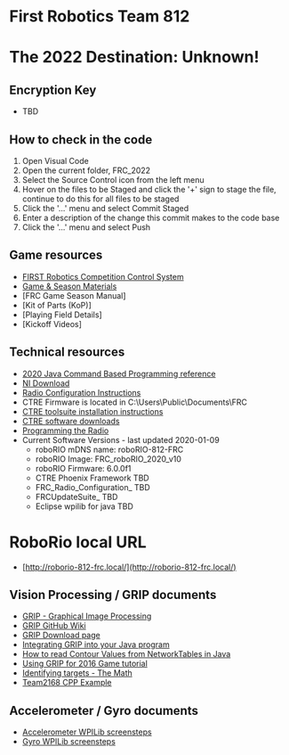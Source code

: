 # First Robotics Team 812

# The 2022 Destination: Unknown!

## Encryption Key
* TBD

## How to check in the code

1. Open Visual Code
2. Open the current folder, FRC_2022
3. Select the Source Control icon from the left menu
4. Hover on the files to be Staged and click the '+' sign to stage the file, continue to do this for all files to be staged
5. Click the '...' menu and select Commit Staged
6. Enter a description of the change this commit makes to the code base
7. Click the '...' menu and select Push

## Game resources
  * [FIRST Robotics Competition Control System](https://docs.wpilib.org/en/latest/#)
  * [Game & Season Materials](https://www.firstinspires.org/resource-library/frc/competition-manual-qa-system)
  * [FRC Game Season Manual]
  * [Kit of Parts (KoP)]
  * [Playing Field Details]
  * [Kickoff Videos]

## Technical resources
* [2020 Java Command Based Programming reference](https://docs.wpilib.org/en/latest/docs/software/commandbased/index.html)
* [NI Download](https://www.ni.com/en-us/support/downloads/drivers/download.labview-software-for-frc.html#330601)
* [Radio Configuration Instructions](https://docs.wpilib.org/en/latest/docs/getting-started/getting-started-frc-control-system/radio-programming.html)
* CTRE Firmware is located in C:\Users\Public\Documents\FRC
* [CTRE toolsuite installation instructions](https://phoenix-documentation.readthedocs.io/en/latest/ch05_PrepWorkstation.html#workstation-installation)
* [CTRE software downloads](http://www.ctr-electronics.com/hro.html#product_tabs_technical_resources)
* [Programming the Radio](https://docs.wpilib.org/en/latest/docs/getting-started/getting-started-frc-control-system/radio-programming.html)
* Current Software Versions - last updated 2020-01-09
  * roboRIO mDNS name: roboRIO-812-FRC
  * roboRIO Image: FRC_roboRIO_2020_v10
  * roboRIO Firmware: 6.0.0f1
  * CTRE Phoenix Framework TBD
  * FRC_Radio_Configuration_ TBD
  * FRCUpdateSuite_ TBD
  * Eclipse wpilib for java TBD

# RoboRio local URL
* [http://roborio-812-frc.local/](http://roborio-812-frc.local/)

## Vision Processing / GRIP documents
* [GRIP - Graphical Image Processing](http://docs.wpilib.org/en/latest/docs/software/vision-processing/grip/index.html)
* [GRIP GitHub Wiki](https://github.com/WPIRoboticsProjects/GRIP/wiki)
* [GRIP Download page](https://github.com/WPIRoboticsProjects/GRIP/releases)
* [Integrating GRIP into your Java program](https://github.com/WPIRoboticsProjects/GRIP/wiki/Tutorial:-Run-GRIP-from-a-CPP-or-Java-FRC-program)
* [How to read Contour Values from NetworkTables in Java](https://wpilib.screenstepslive.com/s/4485/m/50711/l/479908-reading-array-values-published-by-networktables)
* [Using GRIP for 2016 Game tutorial](https://wpilib.screenstepslive.com/s/4485/m/50711/l/481750-using-grip-for-the-2016-game)
* [Identifying targets - The Math](https://wpilib.screenstepslive.com/s/4485/m/24194/l/288985-identifying-and-processing-the-targets)
* [Team2168 CPP Example](https://github.com/Team2168/2168_Vision_Example)

## Accelerometer / Gyro documents
* [Accelerometer WPILib screensteps](http://wpilib.screenstepslive.com/s/4485/m/13809/l/241870-accelerometers-measuring-acceleration-and-tilt)
* [Gyro WPILib screensteps](https://wpilib.screenstepslive.com/s/4485/m/13810/l/241871-gyros-measuring-rotation-and-controlling-robot-driving-direction)
